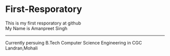# First-Resporatory
This is my first resporatory at github
<br>
My Name is Amanpreet Singh
<hr>
Currently persuing B.Tech Computer Science Engineering in CGC Landran,Mohali

